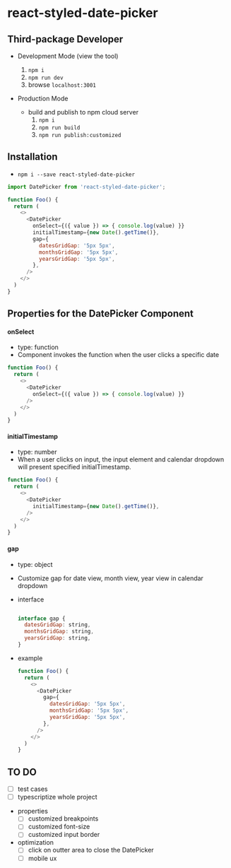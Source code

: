 # react-styled-date-picker


## Third-package Developer

* Development Mode (view the tool)
    1. `npm i`
    2. `npm run dev`
    3. browse `localhost:3001`

* Production Mode
    * build and publish to npm cloud server
        1. `npm i`
        2. `npm run build`
        3. `npm run publish:customized`


## Installation
* `npm i --save react-styled-date-picker`

```js
import DatePicker from 'react-styled-date-picker';

function Foo() {
  return (
    <>
      <DatePicker
        onSelect={({ value }) => { console.log(value) }}
        initialTimestamp={new Date().getTime()},
        gap={
          datesGridGap: '5px 5px',
          monthsGridGap: '5px 5px',
          yearsGridGap: '5px 5px',
        },
      />
    </>
  )
}
```

## Properties for the DatePicker Component

#### onSelect
* type: function
* Component invokes the function when the user clicks a specific date
```js
function Foo() {
  return (
    <>
      <DatePicker
        onSelect={({ value }) => { console.log(value) }}
      />
    </>
  )
}
```

#### initialTimestamp
* type: number
* When a user clicks on input, the input element and calendar dropdown will present specified initialTimestamp.

```js
function Foo() {
  return (
    <>
      <DatePicker
        initialTimestamp={new Date().getTime()},
      />
    </>
  )
}
```

#### gap
* type: object
* Customize gap for date view, month view, year view in calendar dropdown

* interface
    ```js

    interface gap {
      datesGridGap: string,
      monthsGridGap: string,
      yearsGridGap: string,
    }

    ```
* example
    ```js
    function Foo() {
      return (
        <>
          <DatePicker
            gap={
              datesGridGap: '5px 5px',
              monthsGridGap: '5px 5px',
              yearsGridGap: '5px 5px',
            },
          />
        </>
      )
    }
    ```


## TO DO
* [ ] test cases
* [ ] typescriptize whole project
* properties
    * [ ] customized breakpoints
    * [ ] customized font-size
    * [ ] customized input border
* optimization
    * [ ] click on outter area to close the DatePicker
    * [ ] mobile ux
